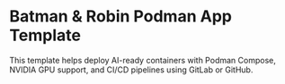 # Batman & Robin Podman App Template

This template helps deploy AI-ready containers with Podman Compose, NVIDIA GPU support, and CI/CD pipelines using GitLab or GitHub.
